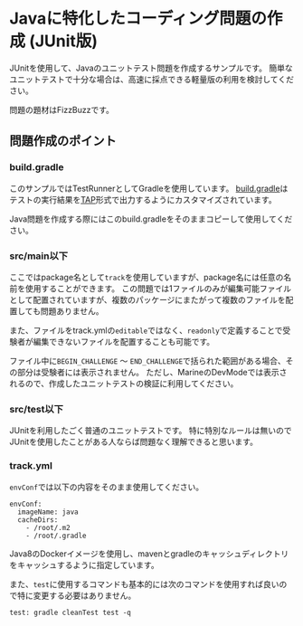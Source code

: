 # Javaに特化したコーディング問題の作成 (JUnit版)
JUnitを使用して、Javaのユニットテスト問題を作成するサンプルです。
簡単なユニットテストで十分な場合は、高速に採点できる軽量版の利用を検討してください。

問題の題材はFizzBuzzです。

## 問題作成のポイント
### build.gradle
このサンプルではTestRunnerとしてGradleを使用しています。
[build.gradle](build.gradle)はテストの実行結果を[TAP](https://testanything.org/)形式で出力するようにカスタマイズされています。

Java問題を作成する際にはこのbuild.gradleをそのままコピーして使用してください。

### src/main以下
ここではpackage名として`track`を使用していますが、package名には任意の名前を使用することができます。
この問題では1ファイルのみが編集可能ファイルとして配置されていますが、複数のパッケージにまたがって複数のファイルを配置しても問題ありません。

また、ファイルをtrack.ymlの`editable`ではなく、`readonly`で定義することで受験者が編集できないファイルを配置することも可能です。

ファイル中に`BEGIN_CHALLENGE` 〜 `END_CHALLENGE`で括られた範囲がある場合、その部分は受験者には表示されません。
ただし、MarineのDevModeでは表示されるので、作成したユニットテストの検証に利用してください。

### src/test以下
JUnitを利用したごく普通のユニットテストです。
特に特別なルールは無いのでJUnitを使用したことがある人ならば問題なく理解できると思います。

### track.yml
`envConf`では以下の内容をそのまま使用してください。

```
envConf:
  imageName: java
  cacheDirs:
    - /root/.m2
    - /root/.gradle
```

Java8のDockerイメージを使用し、mavenとgradleのキャッシュディレクトリをキャッシュするように指定しています。

また、`test`に使用するコマンドも基本的には次のコマンドを使用すれば良いので特に変更する必要はありません。

```
test: gradle cleanTest test -q
```
